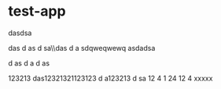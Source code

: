 # test-app


dasdsa

das
d
as
d
sa\\\das
d
a
sdqweqwewq
asdadsa

d
as
d
a
d
as

123213
das12321321123123
d
a123213
d
sa
12
4
1
24
12
4
xxxxx